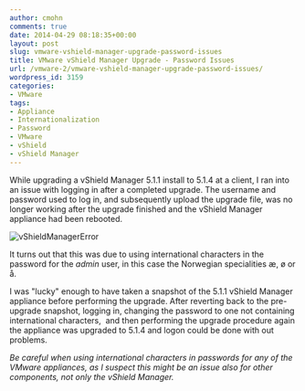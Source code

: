 ```yaml
---
author: cmohn
comments: true
date: 2014-04-29 08:18:35+00:00
layout: post
slug: vmware-vshield-manager-upgrade-password-issues
title: VMware vShield Manager Upgrade - Password Issues
url: /vmware-2/vmware-vshield-manager-upgrade-password-issues/
wordpress_id: 3159
categories:
- VMware
tags:
- Appliance
- Internationalization
- Password
- VMware
- vShield
- vShield Manager
---
```


While upgrading a vShield Manager 5.1.1 install to 5.1.4 at a client, I ran into an issue with logging in after a completed upgrade. The username and password used to log in, and subsequently upload the upgrade file, was no longer working after the upgrade finished and the vShield Manager appliance had been rebooted.

![vShieldManagerError](http://vninja.net/wordpress/wp-content/uploads/2014/04/vShieldManagerError.png)

It turns out that this was due to using international characters in the password for the _admin_ user, in this case the Norwegian specialities æ, ø or å.

I was "lucky" enough to have taken a snapshot of the 5.1.1 vShield Manager appliance before performing the upgrade. After reverting back to the pre-upgrade snapshot, logging in, changing the password to one not containing international characters,  and then performing the upgrade procedure again the appliance was upgraded to 5.1.4 and logon could be done with out problems.

_Be careful when using international characters in passwords for any of the VMware appliances, as I suspect this might be an issue also for other components, not only the vShield Manager._
